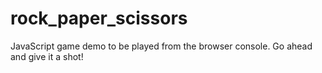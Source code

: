 # rock_paper_scissors
JavaScript game demo to be played from the browser console. Go ahead and give it a shot!
